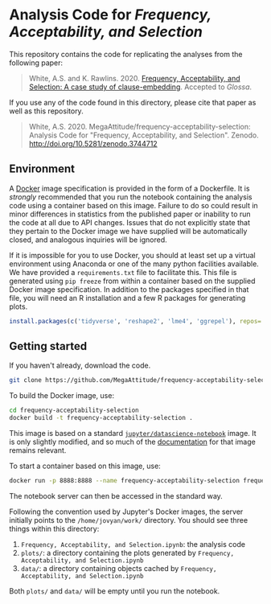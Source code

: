 # Analysis Code for _Frequency, Acceptability, and Selection_

This repository contains the code for replicating the analyses from
the following paper:

> White, A.S. and K. Rawlins. 2020. [Frequency, Acceptability, and Selection: A case study of clause-embedding](https://ling.auf.net/lingbuzz/004596/current.pdf). Accepted to _Glossa_.

If you use any of the code found in this directory, please cite that
paper as well as this repository.

> White, A.S. 2020. MegaAttitude/frequency-acceptability-selection: Analysis Code for "Frequency, Acceptability, and Selection". Zenodo. http://doi.org/10.5281/zenodo.3744712

## Environment

A [Docker](https://www.docker.com/) image specification is provided in
the form of a Dockerfile. It is _strongly_ recommended that you run
the notebook containing the analysis code using a container based on
this image. Failure to do so could result in minor differences in
statistics from the published paper or inability to run the code at
all due to API changes. Issues that do not explicitly state that they
pertain to the Docker image we have supplied will be automatically
closed, and analogous inquiries will be ignored.

If it is impossible for you to use Docker, you should at least set up
a virtual environment using Anaconda or one of the many python
facilities available. We have provided a `requirements.txt` file to
facilitate this. This file is generated using `pip freeze` from within
a container based on the supplied Docker image specification. In
addition to the packages specified in that file, you will need an R
installation and a few R packages for generating plots.

```r
install.packages(c('tidyverse', 'reshape2', 'lme4', 'ggrepel'), repos='http://cran.us.r-project.org')
```

## Getting started

If you haven't already, download the code.

```bash
git clone https://github.com/MegaAttitude/frequency-acceptability-selection.git
```

To build the Docker image, use:

```bash
cd frequency-acceptability-selection
docker build -t frequency-acceptability-selection .
```

This image is based on a standard
[`jupyter/datascience-notebook`](https://hub.docker.com/r/jupyter/datascience-notebook/)
image. It is only slightly modified, and so much of the
[documentation](https://jupyter-docker-stacks.readthedocs.io/en/latest/index.html)
for that image remains relevant.

To start a container based on this image, use:

```bash
docker run -p 8888:8888 --name frequency-acceptability-selection frequency-acceptability-selection
```

The notebook server can then be accessed in the standard way.

Following the convention used by Jupyter's Docker images, the server
initially points to the `/home/jovyan/work/` directory. You should see
three things within this directory:

1. `Frequency, Acceptability, and Selection.ipynb`: the analysis code
2. `plots/`: a directory containing the plots generated by `Frequency, Acceptability, and Selection.ipynb`
3. `data/`: a directory containing objects cached by `Frequency, Acceptability, and Selection.ipynb`

Both `plots/` and `data/` will be empty until you run the notebook.
